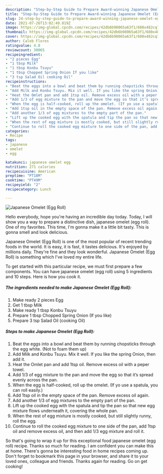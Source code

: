 ```yaml
---
description: "Step-by-Step Guide to Prepare Award-winning Japanese Omelet (Egg Roll)"
title: "Step-by-Step Guide to Prepare Award-winning Japanese Omelet (Egg Roll)"
slug: 24-step-by-step-guide-to-prepare-award-winning-japanese-omelet-egg-roll
date: 2021-07-26T13:02:49.819Z
image: https://img-global.cpcdn.com/recipes/42db6b98065a63f1/680x482cq70/japanese-omelet-egg-roll-recipe-main-photo.jpg
thumbnail: https://img-global.cpcdn.com/recipes/42db6b98065a63f1/680x482cq70/japanese-omelet-egg-roll-recipe-main-photo.jpg
cover: https://img-global.cpcdn.com/recipes/42db6b98065a63f1/680x482cq70/japanese-omelet-egg-roll-recipe-main-photo.jpg
author: Caleb Flores
ratingvalue: 4.8
reviewcount: 30065
recipeingredient:
- "2 pieces Egg"
- "1 tbsp Milk"
- "1 tbsp Konbu Tsuyu"
- "1 tbsp Chopped Spring Onion If you like"
- "3 tsp Salad Oil cooking Oil"
recipeinstructions:
- "Beat the eggs into a bowl and beat them by running chopsticks through the egg white. (Not to foam them up)"
- "Add Milk and Konbu Tsuyu. Mix it well. If you like the spring Onion, then add it."
- "Heat the Omlet pan and add 1tsp oil. Remove excess oil with a peper towel."
- "Add 1/3 of egg mixture to the pan and move the egg so that it’s spread evenly across the pan."
- "When the egg is half-cooked, roll up the omelet. (If yo use a spatula, you can roll easily.)"
- "Add 1tsp oil in the empty space of the pan. Remove excess oil again."
- "Add another 1/3 of egg mixtures to the empty part of the pan."
- "Lift up the cooked egg with the spatula and tip the pan so that new egg mixture flows underneath it, covering the whole pan."
- "When the rest of egg mixture is mostly cooked, but still slightly runny, roll the egg."
- "Continue to roll the cooked egg mixture to one side of the pan, add 1tsp oil and remove excess oil, and then add 1/3 egg mixture and roll it."
categories:
- Recipe
tags:
- japanese
- omelet
- egg

katakunci: japanese omelet egg 
nutrition: 271 calories
recipecuisine: American
preptime: "PT18M"
cooktime: "PT49M"
recipeyield: "2"
recipecategory: Lunch

---
```



![Japanese Omelet (Egg Roll)](https://img-global.cpcdn.com/recipes/42db6b98065a63f1/680x482cq70/japanese-omelet-egg-roll-recipe-main-photo.jpg)

Hello everybody, hope you're having an incredible day today. Today, I will show you a way to prepare a distinctive dish, japanese omelet (egg roll). One of my favorites. This time, I'm gonna make it a little bit tasty. This is gonna smell and look delicious.

Japanese Omelet (Egg Roll) is one of the most popular of recent trending foods in the world. It is easy, it is fast, it tastes delicious. It's enjoyed by millions daily. They're fine and they look wonderful. Japanese Omelet (Egg Roll) is something which I've loved my entire life.




To get started with this particular recipe, we must first prepare a few components. You can have japanese omelet (egg roll) using 5 ingredients and 10 steps. Here is how you cook it.

<!--inarticleads1-->

##### The ingredients needed to make Japanese Omelet (Egg Roll):

1. Make ready 2 pieces Egg
1. Get 1 tbsp Milk
1. Make ready 1 tbsp Konbu Tsuyu
1. Prepare 1 tbsp Chopped Spring Onion (If you like)
1. Prepare 3 tsp Salad Oil (cooking Oil)




<!--inarticleads2-->

##### Steps to make Japanese Omelet (Egg Roll):

1. Beat the eggs into a bowl and beat them by running chopsticks through the egg white. (Not to foam them up)
1. Add Milk and Konbu Tsuyu. Mix it well. If you like the spring Onion, then add it.
1. Heat the Omlet pan and add 1tsp oil. Remove excess oil with a peper towel.
1. Add 1/3 of egg mixture to the pan and move the egg so that it’s spread evenly across the pan.
1. When the egg is half-cooked, roll up the omelet. (If yo use a spatula, you can roll easily.)
1. Add 1tsp oil in the empty space of the pan. Remove excess oil again.
1. Add another 1/3 of egg mixtures to the empty part of the pan.
1. Lift up the cooked egg with the spatula and tip the pan so that new egg mixture flows underneath it, covering the whole pan.
1. When the rest of egg mixture is mostly cooked, but still slightly runny, roll the egg.
1. Continue to roll the cooked egg mixture to one side of the pan, add 1tsp oil and remove excess oil, and then add 1/3 egg mixture and roll it.




So that's going to wrap it up for this exceptional food japanese omelet (egg roll) recipe. Thanks so much for reading. I am confident you can make this at home. There's gonna be interesting food in home recipes coming up. Don't forget to bookmark this page in your browser, and share it to your loved ones, colleague and friends. Thanks again for reading. Go on get cooking!
